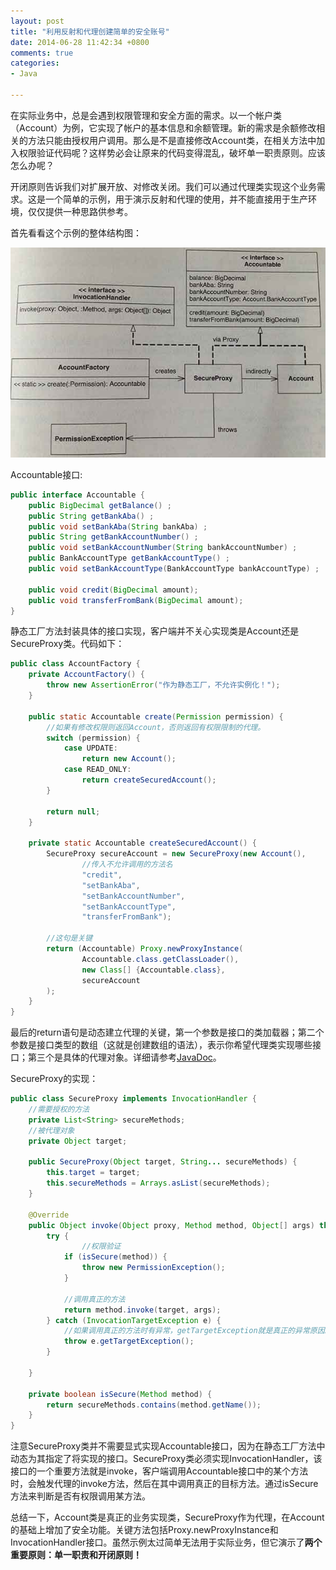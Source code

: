 ```yaml
---
layout: post
title: "利用反射和代理创建简单的安全账号"
date: 2014-06-28 11:42:34 +0800
comments: true
categories: 
- Java

---
```


在实际业务中，总是会遇到权限管理和安全方面的需求。以一个帐户类（Account）为例，它实现了帐户的基本信息和余额管理。新的需求是余额修改相关的方法只能由授权用户调用。那么是不是直接修改Account类，在相关方法中加入权限验证代码呢？这样势必会让原来的代码变得混乱，破坏单一职责原则。应该怎么办呢？

<!--more-->

开闭原则告诉我们对扩展开放、对修改关闭。我们可以通过代理类实现这个业务需求。这是一个简单的示例，用于演示反射和代理的使用，并不能直接用于生产环境，仅仅提供一种思路供参考。

首先看看这个示例的整体结构图：

![image](/myresource/images/IMG_blog_20140628.jpg)


Accountable接口:

```java
public interface Accountable {
    public BigDecimal getBalance() ;
    public String getBankAba() ;
    public void setBankAba(String bankAba) ;
    public String getBankAccountNumber() ;
    public void setBankAccountNumber(String bankAccountNumber) ;
    public BankAccountType getBankAccountType() ;
    public void setBankAccountType(BankAccountType bankAccountType) ;

    public void credit(BigDecimal amount);
    public void transferFromBank(BigDecimal amount);
}
```

静态工厂方法封装具体的接口实现，客户端并不关心实现类是Account还是SecureProxy类。代码如下：

```java
public class AccountFactory {
    private AccountFactory() {
        throw new AssertionError("作为静态工厂，不允许实例化！");
    }

    public static Accountable create(Permission permission) {
        //如果有修改权限则返回Account，否则返回有权限限制的代理。
        switch (permission) {
            case UPDATE:
                return new Account();
            case READ_ONLY:
                return createSecuredAccount();
        }

        return null;
    }

    private static Accountable createSecuredAccount() {
        SecureProxy secureAccount = new SecureProxy(new Account(),
                //传入不允许调用的方法名
                "credit",
                "setBankAba",
                "setBankAccountNumber",
                "setBankAccountType",
                "transferFromBank");

        //这句是关键
        return (Accountable) Proxy.newProxyInstance(
                Accountable.class.getClassLoader(),
                new Class[] {Accountable.class},
                secureAccount
        );
    }
}
```

最后的return语句是动态建立代理的关键，第一个参数是接口的类加载器；第二个参数是接口类型的数组（这就是创建数组的语法），表示你希望代理类实现哪些接口；第三个是具体的代理对象。详细请参考[JavaDoc](http://docs.oracle.com/javase/7/docs/api/java/lang/reflect/Proxy.html)。

SecureProxy的实现：

```java
public class SecureProxy implements InvocationHandler {
    //需要授权的方法
    private List<String> secureMethods;
    //被代理对象
    private Object target;

    public SecureProxy(Object target, String... secureMethods) {
        this.target = target;
        this.secureMethods = Arrays.asList(secureMethods);
    }

    @Override
    public Object invoke(Object proxy, Method method, Object[] args) throws Throwable {
        try {
        		//权限验证
            if (isSecure(method)) {
                throw new PermissionException();
            }

            //调用真正的方法
            return method.invoke(target, args);
        } catch (InvocationTargetException e) {
            //如果调用真正的方法时有异常，getTargetException就是真正的异常原因。
            throw e.getTargetException();
        }

    }

    private boolean isSecure(Method method) {
        return secureMethods.contains(method.getName());
    }
}
```

注意SecureProxy类并不需要显式实现Accountable接口，因为在静态工厂方法中动态为其指定了将实现的接口。SecureProxy类必须实现InvocationHandler，该接口的一个重要方法就是invoke，客户端调用Accountable接口中的某个方法时，会触发代理的invoke方法，然后在其中调用真正的目标方法。通过isSecure方法来判断是否有权限调用某方法。

总结一下，Account类是真正的业务实现类，SecureProxy作为代理，在Account的基础上增加了安全功能。关键方法包括Proxy.newProxyInstance和InvocationHandler接口。虽然示例太过简单无法用于实际业务，但它演示了**两个重要原则：单一职责和开闭原则！**
